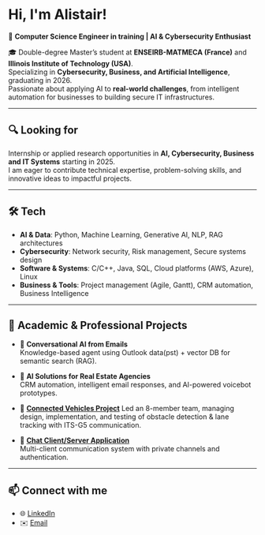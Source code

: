 # Hi, I'm Alistair!  
🚀 **Computer Science Engineer in training | AI & Cybersecurity Enthusiast**  

🎓 Double-degree Master’s student at **ENSEIRB-MATMECA (France)** and **Illinois Institute of Technology (USA)**.  
Specializing in **Cybersecurity, Business, and Artificial Intelligence**, graduating in 2026.  
Passionate about applying AI to **real-world challenges**, from intelligent automation for businesses to building secure IT infrastructures.  

---

## 🔍 Looking for  
Internship or applied research opportunities in **AI, Cybersecurity, Business and IT Systems** starting in 2025.  
I am eager to contribute technical expertise, problem-solving skills, and innovative ideas to impactful projects.  

---

## 🛠️ Tech  
- **AI & Data**: Python, Machine Learning, Generative AI, NLP, RAG architectures  
- **Cybersecurity**: Network security, Risk management, Secure systems design  
- **Software & Systems**: C/C++, Java, SQL, Cloud platforms (AWS, Azure), Linux  
- **Business & Tools**: Project management (Agile, Gantt), CRM automation, Business Intelligence  

---

## 📂 Academic & Professional Projects  

- 🤖 **Conversational AI from Emails**  
  Knowledge-based agent using Outlook data(pst) + vector DB for semantic search (RAG).  

- 🏢 **AI Solutions for Real Estate Agencies**  
  CRM automation, intelligent email responses, and AI-powered voicebot prototypes.  

- 🚗 **[Connected Vehicles Project](https://github.com/AlistairDE/turtlebot-control-site)**
  Led an 8-member team, managing design, implementation, and testing of obstacle detection & lane tracking with ITS-G5 communication.  

- 💬 **[Chat Client/Server Application](https://github.com/AlistairDE/chat-client-server)**  
  Multi-client communication system with private channels and authentication.   

---

## 📫 Connect with me  
- 🌐 [LinkedIn](https://www.linkedin.com/in/alistair-dreux-egger/)  
- ✉️ [Email](mailto:al.dreuxegger.com)  
